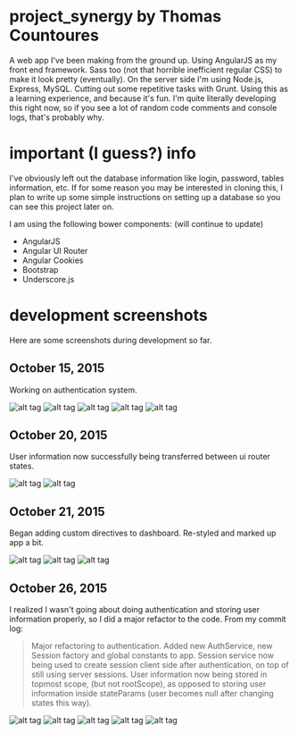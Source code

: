 # project_synergy by Thomas Countoures
A web app I've been making from the ground up. Using AngularJS as my front end framework. Sass too (not that horrible inefficient regular CSS) to make it look pretty (eventually). On the server side I'm using Node.js, Express, MySQL. Cutting out some repetitive tasks with Grunt. Using this as a learning experience, and because it's fun. I'm quite literally developing this right now, so if you see a lot of random code comments and console logs, that's probably why.

# important (I guess?) info
I've obviously left out the database information like login, password, tables information, etc. If for some reason you may be interested in cloning this, I plan to write up some simple instructions on setting up a database so you can see this project later on. 

I am using the following bower components: (will continue to update)

* AngularJS
* Angular UI Router
* Angular Cookies
* Bootstrap
* Underscore.js

# development screenshots

Here are some screenshots during development so far.

## October 15, 2015

Working on authentication system.

![alt tag](https://raw.github.com/thomascountoures/project_synergy/screenshots/screenshots/screen1.png)
![alt tag](https://raw.github.com/thomascountoures/project_synergy/screenshots/screenshots/screen2.png)
![alt tag](https://raw.github.com/thomascountoures/project_synergy/screenshots/screenshots/screen3.png)
![alt tag](https://raw.github.com/thomascountoures/project_synergy/screenshots/screenshots/screen4.png)
![alt tag](https://raw.github.com/thomascountoures/project_synergy/screenshots/screenshots/screen5.png)

## October 20, 2015

User information now successfully being transferred between ui router states.

![alt tag](https://raw.github.com/thomascountoures/project_synergy/screenshots/screenshots/screen6.png)
![alt tag](https://raw.github.com/thomascountoures/project_synergy/screenshots/screenshots/screen7.png)

## October 21, 2015

Began adding custom directives to dashboard. Re-styled and marked up app a bit.

![alt tag](https://raw.github.com/thomascountoures/project_synergy/screenshots/screenshots/screen8.png)
![alt tag](https://raw.github.com/thomascountoures/project_synergy/screenshots/screenshots/screen9.png)
![alt tag](https://raw.github.com/thomascountoures/project_synergy/screenshots/screenshots/screen10.png)

## October 26, 2015

I realized I wasn't going about doing authentication and storing user information properly, so I did a major refactor to the code. From my commit log:

> Major refactoring to authentication. Added new AuthService, new Session factory 
> and global constants to app. Session service now being used to create session
> client side after authentication, on top of still using server sessions. User 
> information now being stored in topmost scope, (but not rootScope), as opposed
> to storing user information inside stateParams (user becomes null after
> changing states this way).

![alt tag](https://raw.github.com/thomascountoures/project_synergy/screenshots/screenshots/screen11.png)
![alt tag](https://raw.github.com/thomascountoures/project_synergy/screenshots/screenshots/screen12.png)
![alt tag](https://raw.github.com/thomascountoures/project_synergy/screenshots/screenshots/screen13.png)
![alt tag](https://raw.github.com/thomascountoures/project_synergy/screenshots/screenshots/screen14.png)
![alt tag](https://raw.github.com/thomascountoures/project_synergy/screenshots/screenshots/screen15.png)




